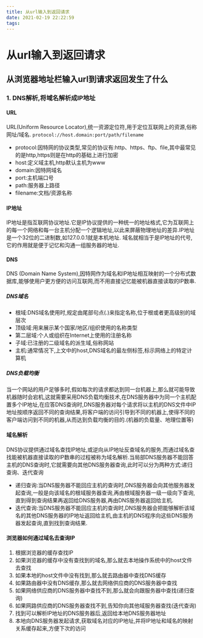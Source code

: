 ```yaml
---
title: 从url输入到返回请求
date: 2021-02-19 22:22:59
tags:
---
```

# 从url输入到返回请求

## 从浏览器地址栏输入url到请求返回发生了什么

### 1. DNS解析,将域名解析成IP地址

#### URL

URL(Uniform Resource Locator),统一资源定位符,用于定位互联网上的资源,俗称网址/域名.
`protocol://host.domain:port/path/filename`
- protocol:因特网的协议类型,常见的协议有:http、https、ftp、file,其中最常见的是http,https则是在http的基础上进行加密
- host:定义域主机,http默认主机为www
- domain:因特网域名
- port:主机端口号
- path:服务器上路径
- filename:文档/资源名称

#### IP地址

IP地址是指互联网协议地址.它是IP协议提供的一种统一的地址格式,它为互联网上的每一个网络和每一台主机分配一个逻辑地址,以此来屏蔽物理地址的差异.IP地址是一个32位的二进制数,如127.0.0.1就是本机地址.
域名就相当于是IP地址的代号,它的作用就是便于记忆和沟通一组服务器的地址.

#### DNS

DNS (Domain Name System),因特网作为域名和IP地址相互映射的一个分布式数据库,能够使用户更方便的访问互联网,而不用直接记忆能被机器直接读取的IP数串.

##### DNS域名

- 根域:DNS域名使用时,规定由尾部句点(.)来指定名称,位于根或者更高级别的域层次
- 顶级域:用来展示某个国家/地区/组织使用的名称类型
- 第二层域:个人或组织在Internet上使用的注册名称
- 子域:已注册的二级域名的派生域,俗称网站
- 主机:通常情况下,上文中的host,DNS域名的最左侧标签,标示网络上的特定计算机

##### DNS负载均衡

当一个网站的用户足够多时,假如每次的请求都达到同一台机器上,那么就可能导致机器随时会宕机,这就需要采用DNS负载均衡技术,在DNS服务器中为同一个主机配置多个IP地址,在应答DNS查询时,DNS服务器对每个请求将以主机的DNS文件中IP地址按顺序返回不同的查询结果,将客户端的访问引导到不同的机器上,使得不同的客户端访问到不同的机器,从而达到负载均衡的目的.(机器的负载量、地理位置等)

#### 域名解析

DNS协议提供通过域名查找IP地址,或逆向从IP地址反查域名的服务,而通过域名查找能被机器直接读取的IP数串的过程被称为域名解析.当局部DNS服务器不能回答主机的DNS查询时,它就需要向其他DNS服务器查询,此时可以分为两种方式:递归查询、迭代查询

- 递归查询:当DNS服务器不能回应主机的查询时,DNS服务器会向其他服务器发起查询,一般是向该域名的根域服务器查询,再由根域服务器一级一级向下查询,直到得到查询结果再返回给DNS服务器,再由DNS服务器返回给主机.
- 迭代查询:当DNS服务器不能回应主机的查询时,DNS服务器会把能够解析该域名的其他DNS服务器的IP地址返回给主机,由主机的DNS程序向这些DNS服务器发起查询,直到找到查询结果.

#### 浏览器如何通过域名去查询IP

1. 根据浏览器的缓存查找IP
2. 如果浏览器的缓存中没有查找到的域名,那么就去本地操作系统中的host文件去查找
3. 如果本地的host文件中没有找到,那么就去路由器中查找DNS缓存
4. 如果路由器中没有DNS缓存,那么就去网络供应商的DNS服务器中查找
5. 如果网络供应商的DNS服务器中查找不到,那么就会向跟服务器中查找(递归查询)
6. 如果网路供应商的DNS服务器查找不到,告知你向其他域服务器查找(迭代查询)
7. 找到可以解析IP地址的DNS服务器后,返回给本地DNS服务器地址
8. 本地向DNS服务器发起请求,获取域名对应的IP地址,并将IP地址和域名的映射关系缓存起来,方便下次的访问



